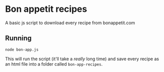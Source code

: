 # Bon appetit recipes

A basic js script to download every recipe from bonappetit.com

## Running

`node bon-app.js`

This will run the script (it'll take a <i>really</i> long time) and save every recipe as an html file into a folder called `bon-app-recipes`.
